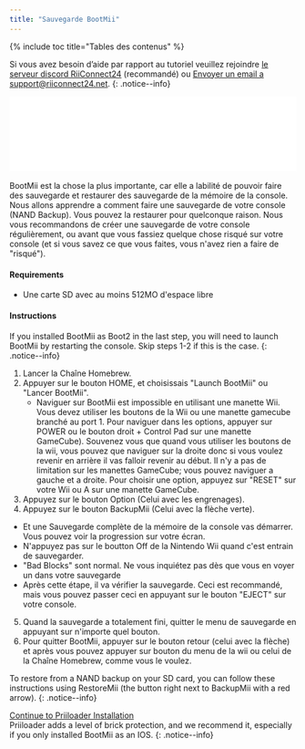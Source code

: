 ```yaml
---
title: "Sauvegarde BootMii"
---
```


{% include toc title="Tables des contenus" %}

Si vous avez besoin d’aide par rapport au tutoriel veuillez rejoindre [le serveur discord RiiConnect24](https://discord.gg/b4Y7jfD) (recommandé) ou [Envoyer un email a support@riiconnect24.net](mailto:support@riiconnect24.net).
{: .notice--info}

![Logo de BootMii](/images/bootmii.png)

BootMii est la chose la plus importante, car elle a labilité de pouvoir faire des sauvegarde et restaurer des sauvegarde de la mémoire de la console. Nous allons apprendre a comment faire une sauvegarde de votre console (NAND Backup). Vous pouvez la restaurer pour quelconque raison. Nous vous recommandons de créer une sauvegarde de votre console régulièrement, ou avant que vous fassiez quelque chose risqué sur votre console (et si vous savez ce que vous faites, vous n'avez rien a faire de "risqué").

#### Requirements
* Une carte SD avec au moins 512MO d'espace libre

#### Instructions
If you installed BootMii as Boot2 in the last step, you will need to launch BootMii by restarting the console. Skip steps 1-2 if this is the case.
{: .notice--info}
1. Lancer la Chaîne Homebrew.
2. Appuyer sur le bouton HOME, et choisissais "Launch BootMii" ou "Lancer BootMii".
   - Naviguer sur BootMii est impossible en utilisant une manette Wii. Vous devez utiliser les boutons de la Wii ou une manette gamecube branché au port 1. Pour naviguer dans les options, appuyer sur POWER ou le bouton droit + Control Pad sur une manette GameCube). Souvenez vous que quand vous utiliser les boutons de la wii, vous pouvez que naviguer sur la droite donc si vous voulez revenir en arrière il vas falloir revenir au début. Il n'y a pas de limitation sur les manettes GameCube; vous pouvez naviguer a gauche et a droite. Pour choisir une option, appuyez sur "RESET" sur votre Wii ou A sur une manette GameCube.
3. Appuyez sur le bouton Option (Celui avec les engrenages).
4. Appuyez sur le bouton BackupMii (Celui avec la flèche verte).
- Et une Sauvegarde complète de la mémoire de la console vas démarrer. Vous pouvez voir la progression sur votre écran.
- N'appuyez pas sur le boutton Off de la Nintendo Wii quand c'est entrain de sauvegarder.
- "Bad Blocks" sont normal. Ne vous inquiétez pas dès que vous en voyer un dans votre sauvegarde
- Après cette étape, il va vérifier la sauvegarde. Ceci est recommandé, mais vous pouvez passer ceci en appuyant sur le bouton "EJECT" sur votre console.
5. Quand la sauvegarde a totalement fini, quitter le menu de sauvegarde en appuyant sur n'importe quel bouton.
6. Pour quitter BootMii, appuyer sur le bouton retour (celui avec la flèche) et après vous pouvez appuyer sur bouton du menu de la wii ou celui de la Chaîne Homebrew, comme vous le voulez.

To restore from a NAND backup on your SD card, you can follow these instructions using RestoreMii (the button right next to BackupMii with a red arrow).
{: .notice--info}

[Continue to Priiloader Installation](priiloader)<br> Priiloader adds a level of brick protection, and we recommend it, especially if you only installed BootMii as an IOS.
{: .notice--info}
